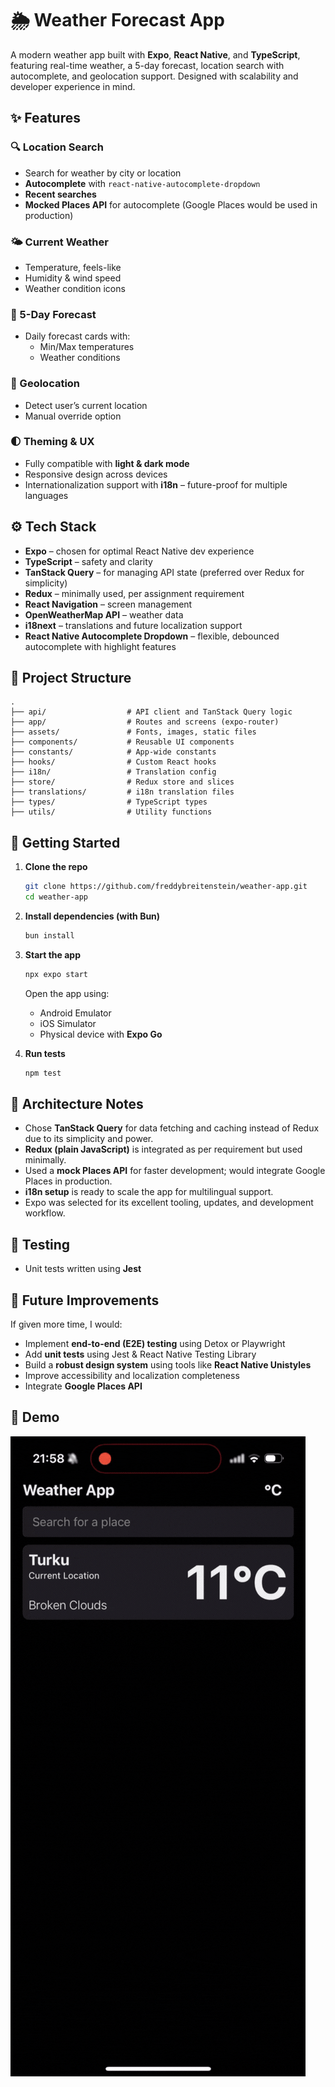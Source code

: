 # 🌦️ Weather Forecast App

A modern weather app built with **Expo**, **React Native**, and **TypeScript**, featuring real-time weather, a 5-day forecast, location search with autocomplete, and geolocation support. Designed with scalability and developer experience in mind.

## ✨ Features

### 🔍 Location Search

- Search for weather by city or location
- **Autocomplete** with `react-native-autocomplete-dropdown`
- **Recent searches**
- **Mocked Places API** for autocomplete (Google Places would be used in production)

### 🌤️ Current Weather

- Temperature, feels-like
- Humidity & wind speed
- Weather condition icons

### 📅 5-Day Forecast

- Daily forecast cards with:
  - Min/Max temperatures
  - Weather conditions

### 📍 Geolocation

- Detect user’s current location
- Manual override option

### 🌓 Theming & UX

- Fully compatible with **light & dark mode**
- Responsive design across devices
- Internationalization support with **i18n** – future-proof for multiple languages

## ⚙️ Tech Stack

- **Expo** – chosen for optimal React Native dev experience
- **TypeScript** – safety and clarity
- **TanStack Query** – for managing API state (preferred over Redux for simplicity)
- **Redux** – minimally used, per assignment requirement
- **React Navigation** – screen management
- **OpenWeatherMap API** – weather data
- **i18next** – translations and future localization support
- **React Native Autocomplete Dropdown** – flexible, debounced autocomplete with highlight features

## 📁 Project Structure

```
.
├── api/                  # API client and TanStack Query logic
├── app/                  # Routes and screens (expo-router)
├── assets/               # Fonts, images, static files
├── components/           # Reusable UI components
├── constants/            # App-wide constants
├── hooks/                # Custom React hooks
├── i18n/                 # Translation config
├── store/                # Redux store and slices
├── translations/         # i18n translation files
├── types/                # TypeScript types
├── utils/                # Utility functions
```

## 🚀 Getting Started

1. **Clone the repo**

   ```bash
   git clone https://github.com/freddybreitenstein/weather-app.git
   cd weather-app
   ```

2. **Install dependencies (with Bun)**

   ```bash
   bun install
   ```

3. **Start the app**

   ```bash
   npx expo start
   ```

   Open the app using:

   - Android Emulator
   - iOS Simulator
   - Physical device with **Expo Go**

4. **Run tests**

   ```bash
   npm test
   ```

## 📌 Architecture Notes

- Chose **TanStack Query** for data fetching and caching instead of Redux due to its simplicity and power.
- **Redux (plain JavaScript)** is integrated as per requirement but used minimally.
- Used a **mock Places API** for faster development; would integrate Google Places in production.
- **i18n setup** is ready to scale the app for multilingual support.
- Expo was selected for its excellent tooling, updates, and development workflow.

## 🧪 Testing

- Unit tests written using **Jest**

## 🔮 Future Improvements

If given more time, I would:

- Implement **end-to-end (E2E) testing** using Detox or Playwright
- Add **unit tests** using Jest & React Native Testing Library
- Build a **robust design system** using tools like **React Native Unistyles**
- Improve accessibility and localization completeness
- Integrate **Google Places API**

## 📸 Demo

![alt text](weather-app.gif)
